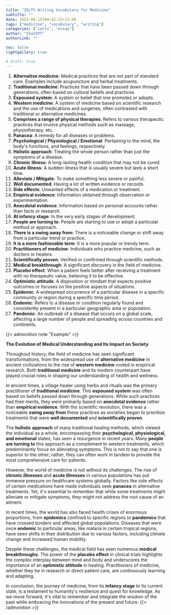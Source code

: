 ```yaml
---
title: "IELTS Writing Vocabulary for Medicine"
subtitle: ""
date: 2023-08-15T00:42:23+12:00
tags: ["medicine", "vocabulary", "writing"]
categories: ["ielts", "essay"]
author: "ChatGPT"
authorLink: ""

toc: false
lightgallery: true

# draft: true
---
```


1. **Alternative medicine**: Medical practices that are not part of standard care. Examples include acupuncture and herbal treatments.
2. **Traditional medicine**: Practices that have been passed down through generations, often based on cultural beliefs and practices.
3. **Espoused system**: A system or belief that one promotes or adopts.
4. **Western medicine**: A system of medicine based on scientific research and the use of medications and surgeries; often contrasted with traditional or alternative medicines.
5. **Comprises a range of physical therapies**: Refers to various therapeutic practices that involve physical methods such as massage, physiotherapy, etc.
6. **Panacea**: A remedy for all diseases or problems.
7. **Psychological / Physiological / Emotional**: Pertaining to the mind, the body's functions, and feelings, respectively.
8. **Holistic approach**: Treating the whole person rather than just the symptoms of a disease.
9. **Chronic illness**: A long-lasting health condition that may not be cured.
10. **Acute illness**: A sudden illness that is usually severe but lasts a short time.
11. **Alleviate / Mitigate**: To make something less severe or painful.
12. **Well documented**: Having a lot of written evidence or records.
13. **Side effects**: Unwanted effects of a medication or treatment.
14. **Empirical evidence**: Information obtained through observation or experimentation.
15. **Anecdotal evidence**: Information based on personal accounts rather than facts or research.
16. **At infancy stage**: In the very early stages of development.
17. **People are turning to**: People are starting to use or adopt a particular method or approach.
18. **There is a swing away from**: There is a noticeable change or shift away from a particular trend or practice.
19. **It is a more fashionable term**: It is a more popular or trendy term.
20. **Practitioners of medicine**: Individuals who practice medicine, such as doctors or healers.
21. **Scientifically proven**: Verified or confirmed through scientific methods.
22. **Medical breakthrough**: A significant discovery in the field of medicine.
23. **Placebo effect**: When a patient feels better after receiving a treatment with no therapeutic value, believing it to be effective.
24. **Optimistic attitude**: A disposition or mindset that expects positive outcomes or focuses on the positive aspects of situations.
25. **Epidemic**: A widespread occurrence of a particular disease in a specific community or region during a specific time period.
26. **Endemic**: Refers to a disease or condition regularly found and consistently present in a particular geographic area or population.
27. **Pandemic**: An outbreak of a disease that occurs on a global scale, affecting a large number of people and spreading across countries and continents.

{{< admonition note "Example" >}}

**The Evolution of Medical Understanding and Its Impact on Society**

Throughout history, the field of medicine has seen significant transformations, from the widespread use of **alternative medicine** in ancient civilizations to the rise of **western medicine** rooted in empirical research. Both **traditional medicine** and its modern counterpart have played crucial roles in shaping our understanding of health and wellness.

In ancient times, a village healer using herbs and rituals was the primary practitioner of **traditional medicine**. This **espoused system** was often based on beliefs passed down through generations. While such practices had their merits, they were primarily based on **anecdotal evidence** rather than **empirical evidence**. With the scientific revolution, there was a noticeable **swing away from** these practices as societies began to prioritize treatments that were **well documented** and **scientifically proven**.

The **holistic approach** of many traditional healing methods, which viewed the individual as a whole, encompassing their **psychological, physiological, and emotional** states, has seen a resurgence in recent years. Many **people are turning to** this approach as a complement to western treatments, which predominantly focus on alleviating symptoms. This is not to say that one is superior to the other; rather, they can often work in tandem to provide the most comprehensive care for patients.

However, the world of medicine is not without its challenges. The rise of **chronic illnesses** and **acute illnesses** in various populations has put immense pressure on healthcare systems globally. Factors like side effects of certain medications have made individuals seek **panacea** in alternative treatments. Yet, it's essential to remember that while some treatments might alleviate or mitigate symptoms, they might not address the root cause of an ailment.

In recent times, the world has also faced health crises of enormous proportions, from **epidemics** confined to specific regions to **pandemics** that have crossed borders and affected global populations. Diseases that were once **endemic** to particular areas, like malaria in certain tropical regions, have seen shifts in their distribution due to various factors, including climate change and increased human mobility.

Despite these challenges, the medical field has seen numerous **medical breakthroughs**. The power of the **placebo effect** in clinical trials highlights the complex interplay between mind and body and underscores the importance of an **optimistic attitude** in healing. Practitioners of medicine, whether they be in research or direct patient care, are continuously learning and adapting.

In conclusion, the journey of medicine, from its **infancy stage** to its current state, is a testament to humanity's resilience and quest for knowledge. As we move forward, it's vital to remember and integrate the wisdom of the past while embracing the innovations of the present and future.
{{< /admonition >}}